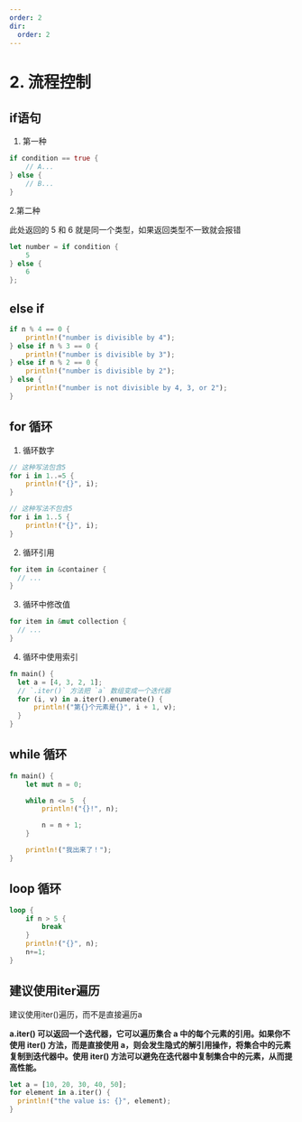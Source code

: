 ```yaml
---
order: 2
dir:
  order: 2
---
```

# 2. 流程控制

## if语句

1. 第一种
```rust
if condition == true {
    // A...
} else {
    // B...
}
```

2.第二种

此处返回的 5 和 6 就是同一个类型，如果返回类型不一致就会报错
```rust
let number = if condition {
    5
} else {
    6
};
```

## else if
```rust
if n % 4 == 0 {
    println!("number is divisible by 4");
} else if n % 3 == 0 {
    println!("number is divisible by 3");
} else if n % 2 == 0 {
    println!("number is divisible by 2");
} else {
    println!("number is not divisible by 4, 3, or 2");
}
```

## for 循环

1. 循环数字
```rust
// 这种写法包含5
for i in 1..=5 {
    println!("{}", i);
}

// 这种写法不包含5
for i in 1..5 {
    println!("{}", i);
}
```

2. 循环引用
```rust
for item in &container {
  // ...
}
```

3. 循环中修改值
```rust
for item in &mut collection {
  // ...
}
```

4. 循环中使用索引
```rust
fn main() {
  let a = [4, 3, 2, 1];
  // `.iter()` 方法把 `a` 数组变成一个迭代器
  for (i, v) in a.iter().enumerate() {
      println!("第{}个元素是{}", i + 1, v);
  }
}
```

## while 循环
```rust
fn main() {
    let mut n = 0;

    while n <= 5  {
        println!("{}!", n);

        n = n + 1;
    }

    println!("我出来了！");
}
```

## loop 循环
```rust
loop {
    if n > 5 {
        break
    }
    println!("{}", n);
    n+=1;
}
```


## 建议使用iter遍历

建议使用iter()遍历，而不是直接遍历a

**a.iter() 可以返回一个迭代器，它可以遍历集合 a 中的每个元素的引用。如果你不使用 iter() 方法，而是直接使用 a，则会发生隐式的解引用操作，将集合中的元素复制到迭代器中。使用 iter() 方法可以避免在迭代器中复制集合中的元素，从而提高性能。**

```rust
let a = [10, 20, 30, 40, 50];
for element in a.iter() {
  println!("the value is: {}", element);
}
```
